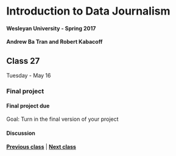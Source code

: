 # Introduction to Data Journalism
  
#### Wesleyan University - Spring 2017
  
**Andrew Ba Tran and Robert Kabacoff**
  
## Class 27
Tuesday - May 16
                             
### Final project
                             
#### Final project due
                             
Goal: Turn in the final version of your project
                             
#### Discussion

                   
**[Previous class](class28.md)** | **[Next class](class30.md)**
